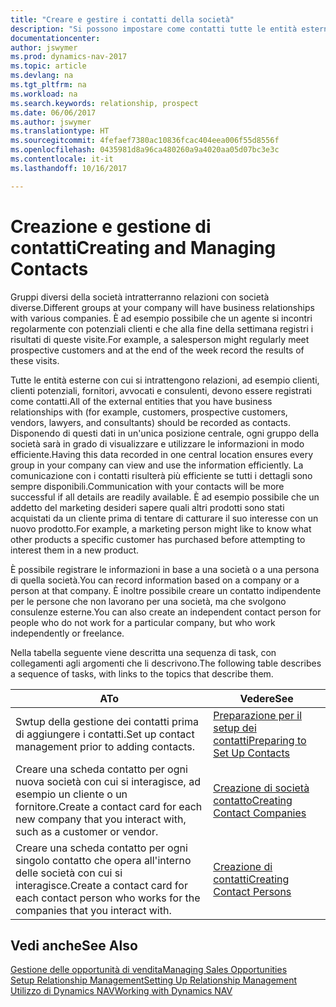 ```yaml
---
title: "Creare e gestire i contatti della società"
description: "Si possono impostare come contatti tutte le entità esterne con cui si ha una relazione d'affari, ad esempio prospetti, clienti, fornitori e consulenti."
documentationcenter: 
author: jswymer
ms.prod: dynamics-nav-2017
ms.topic: article
ms.devlang: na
ms.tgt_pltfrm: na
ms.workload: na
ms.search.keywords: relationship, prospect
ms.date: 06/06/2017
ms.author: jswymer
ms.translationtype: HT
ms.sourcegitcommit: 4fefaef7380ac10836fcac404eea006f55d8556f
ms.openlocfilehash: 0435981d8a96ca480260a9a4020aa05d07bc3e3c
ms.contentlocale: it-it
ms.lasthandoff: 10/16/2017

---
```

# <a name="creating-and-managing-contacts"></a><span data-ttu-id="b3a98-103">Creazione e gestione di contatti</span><span class="sxs-lookup"><span data-stu-id="b3a98-103">Creating and Managing Contacts</span></span>
<span data-ttu-id="b3a98-104">Gruppi diversi della società intratterranno relazioni con società diverse.</span><span class="sxs-lookup"><span data-stu-id="b3a98-104">Different groups at your company will have business relationships with various companies.</span></span> <span data-ttu-id="b3a98-105">È ad esempio possibile che un agente si incontri regolarmente con potenziali clienti e che alla fine della settimana registri i risultati di queste visite.</span><span class="sxs-lookup"><span data-stu-id="b3a98-105">For example, a salesperson might regularly meet prospective customers and at the end of the week record the results of these visits.</span></span>

<span data-ttu-id="b3a98-106">Tutte le entità esterne con cui si intrattengono relazioni, ad esempio clienti, clienti potenziali, fornitori, avvocati e consulenti, devono essere registrati come contatti.</span><span class="sxs-lookup"><span data-stu-id="b3a98-106">All of the external entities that you have business relationships with (for example, customers, prospective customers, vendors, lawyers, and consultants) should be recorded as contacts.</span></span> <span data-ttu-id="b3a98-107">Disponendo di questi dati in un'unica posizione centrale, ogni gruppo della società sarà in grado di visualizzare e utilizzare le informazioni in modo efficiente.</span><span class="sxs-lookup"><span data-stu-id="b3a98-107">Having this data recorded in one central location ensures every group in your company can view and use the information efficiently.</span></span> <span data-ttu-id="b3a98-108">La comunicazione con i contatti risulterà più efficiente se tutti i dettagli sono sempre disponibili.</span><span class="sxs-lookup"><span data-stu-id="b3a98-108">Communication with your contacts will be more successful if all details are readily available.</span></span> <span data-ttu-id="b3a98-109">È ad esempio possibile che un addetto del marketing desideri sapere quali altri prodotti sono stati acquistati da un cliente prima di tentare di catturare il suo interesse con un nuovo prodotto.</span><span class="sxs-lookup"><span data-stu-id="b3a98-109">For example, a marketing person might like to know what other products a specific customer has purchased before attempting to interest them in a new product.</span></span>

<span data-ttu-id="b3a98-110">È possibile registrare le informazioni in base a una società o a una persona di quella società.</span><span class="sxs-lookup"><span data-stu-id="b3a98-110">You can record information based on a company or a person at that company.</span></span> <span data-ttu-id="b3a98-111">È inoltre possibile creare un contatto indipendente per le persone che non lavorano per una società, ma che svolgono consulenze esterne.</span><span class="sxs-lookup"><span data-stu-id="b3a98-111">You can also create an independent contact person for people who do not work for a particular company, but who work independently or freelance.</span></span>

<span data-ttu-id="b3a98-112">Nella tabella seguente viene descritta una sequenza di task, con collegamenti agli argomenti che li descrivono.</span><span class="sxs-lookup"><span data-stu-id="b3a98-112">The following table describes a sequence of tasks, with links to the topics that describe them.</span></span> 

| <span data-ttu-id="b3a98-113">A</span><span class="sxs-lookup"><span data-stu-id="b3a98-113">To</span></span> | <span data-ttu-id="b3a98-114">Vedere</span><span class="sxs-lookup"><span data-stu-id="b3a98-114">See</span></span> |
| --- | --- |
| <span data-ttu-id="b3a98-115">Swtup della gestione dei contatti prima di aggiungere i contatti.</span><span class="sxs-lookup"><span data-stu-id="b3a98-115">Set up contact management prior to adding contacts.</span></span> |[<span data-ttu-id="b3a98-116">Preparazione per il setup dei contatti</span><span class="sxs-lookup"><span data-stu-id="b3a98-116">Preparing to Set Up Contacts</span></span>](marketing-setup-contacts.md) |
| <span data-ttu-id="b3a98-117">Creare una scheda contatto per ogni nuova società con cui si interagisce, ad esempio un cliente o un fornitore.</span><span class="sxs-lookup"><span data-stu-id="b3a98-117">Create a contact card for each new company that you interact with, such as a customer or vendor.</span></span> |[<span data-ttu-id="b3a98-118">Creazione di società contatto</span><span class="sxs-lookup"><span data-stu-id="b3a98-118">Creating Contact Companies</span></span>](marketing-create-contact-companies.md) |
| <span data-ttu-id="b3a98-119">Creare una scheda contatto per ogni singolo contatto che opera all'interno delle società con cui si interagisce.</span><span class="sxs-lookup"><span data-stu-id="b3a98-119">Create a contact card for each contact person who works for the companies that you interact with.</span></span> |[<span data-ttu-id="b3a98-120">Creazione di contatti</span><span class="sxs-lookup"><span data-stu-id="b3a98-120">Creating Contact Persons</span></span>](marketing-create-contact-persons.md) |

## <a name="see-also"></a><span data-ttu-id="b3a98-121">Vedi anche</span><span class="sxs-lookup"><span data-stu-id="b3a98-121">See Also</span></span>
[<span data-ttu-id="b3a98-122">Gestione delle opportunità di vendita</span><span class="sxs-lookup"><span data-stu-id="b3a98-122">Managing Sales Opportunities</span></span>](marketing-manage-sales-opportunities.md)  
[<span data-ttu-id="b3a98-123">Setup Relationship Management</span><span class="sxs-lookup"><span data-stu-id="b3a98-123">Setting Up Relationship Management</span></span>](marketing-setup-marketing.md)  
[<span data-ttu-id="b3a98-124">Utilizzo di Dynamics NAV</span><span class="sxs-lookup"><span data-stu-id="b3a98-124">Working with Dynamics NAV</span></span>](ui-work-product.md)  

